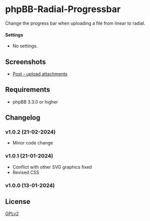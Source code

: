 # phpBB-Radial-Progressbar
 Change the progress bar when uploading a file from linear to radial.

#### Settings
- No settings. 

## Screenshots
- [Post - upload attachments](https://raw.githubusercontent.com/IMC-GER/images/main/screenshots/radialprogbar/div-phpBB-radial.png)

## Requirements
- phpBB 3.3.0 or higher

## Changelog

### v1.0.2 (21-02-2024)
- Minor code change

### v1.0.1 (21-01-2024)
- Conflict with other SVG graphics fixed
- Revised CSS

### v1.0.0 (13-01-2024)

## License
[GPLv2](https://www.gnu.org/licenses/old-licenses/gpl-2.0.en.html)

